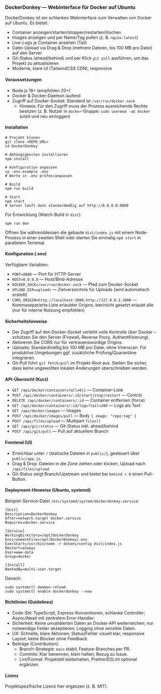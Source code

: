 ﻿### DockerDonkey — Webinterface für Docker auf Ubuntu

DockerDonkey ist ein schlankes Webinterface zum Verwalten von Docker auf Ubuntu. Es bietet:

- Container anzeigen/starten/stoppen/restarten/löschen
- Images anzeigen und per Name/Tag pullen (z. B. `nginx:latest`)
- Live-Logs je Container ansehen (Tail)
- Datei-Upload via Drag & Drop (mehrere Dateien, bis 100 MB pro Datei) auf den Server
- Git-Status (ahead/behind) und per Klick `git pull` ausführen, um das Projekt zu aktualisieren
- Moderne, klare UI (TailwindCSS CDN), responsive

#### Voraussetzungen
- Node.js 18+ (empfohlen 20+)
- Docker & Docker-Daemon laufend
- Zugriff auf Docker-Socket: Standard ist `/var/run/docker.sock`
  - Hinweis: Für den Zugriff muss der Prozess ausreichende Rechte besitzen (z. B. Nutzer in `docker`-Gruppe: `sudo usermod -aG docker $USER` und neu einloggen)

#### Installation
```
# Projekt klonen
git clone <REPO_URL>
cd DockerDonkey

# Abhängigkeiten installieren
npm install

# Konfiguration anpassen
cp .env.example .env
# Werte in .env prüfen/anpassen

# Build
npm run build

# Start
npm start
# Server läuft dann standardmäßig auf http://0.0.0.0:8080
```

Für Entwicklung (Watch-Build in `dist`):
```
npm run dev
```
Öffnen Sie währenddessen die gebaute `dist/index.js` mit einem Node-Prozess in einer zweiten Shell oder starten Sie einmalig `npm start` in parallelem Terminal.

#### Konfiguration (.env)
Verfügbare Variablen:
- `PORT=8080` — Port für HTTP-Server
- `HOST=0.0.0.0` — Host/Bind-Adresse
- `DOCKER_SOCK=/var/run/docker.sock` — Pfad zum Docker-Socket
- `UPLOAD_DIR=uploads` — Zielverzeichnis für Uploads (wird automatisch erstellt)
- `CORS_ORIGIN=http://localhost:3000,http://127.0.0.1:3000` — Kommaseparierte Liste erlaubter Origins; leer/nicht gesetzt erlaubt alle (nur für interne Nutzung empfohlen)

#### Sicherheitshinweise
- Der Zugriff auf den Docker-Socket verleiht volle Kontrolle über Docker – schützen Sie den Server (Firewall, Reverse Proxy, Authentifizierung).
- Aktivieren Sie CORS nur für vertrauenswürdige Origins.
- Uploads: Standardmäßig bis 100 MB pro Datei, ohne Virenscan. Für produktive Umgebungen ggf. zusätzliche Prüfung/Quarantäne integrieren.
- Git-Pull führt `git fetch/pull` im Projekt-Root aus. Stellen Sie sicher, dass keine ungewollten lokalen Änderungen überschrieben werden.

#### API-Übersicht (Kurz)
- `GET /api/docker/containers?all=0|1` — Container-Liste
- `POST /api/docker/containers/:id/start|stop|restart` — Control
- `DELETE /api/docker/containers/:id` — Container entfernen (force)
- `GET /api/docker/containers/:id/logs?tail=200` — Logs als Text
- `GET /api/docker/images` — Images
- `POST /api/docker/images/pull` — Body `{ image: "repo:tag" }`
- `POST /api/files/upload` — Multipart `files[]`
- `GET /api/git/status` — Git-Status inkl. ahead/behind
- `POST /api/git/pull` — Pull auf aktuellem Branch

#### Frontend (UI)
- Erreichbar unter `/` (statische Dateien in `public/`), gesteuert über `public/app.js`.
- Drag & Drop: Dateien in die Zone ziehen oder klicken, Upload nach `/api/files/upload`.
- Git-Status zeigt Branch/Upstream und bietet bei `behind > 0` einen Pull-Button.

#### Deployment-Hinweise (Ubuntu, systemd)
Beispiel-Service-Datei `/etc/systemd/system/dockerdonkey.service`:
```
[Unit]
Description=DockerDonkey
After=network.target docker.service
Requires=docker.service

[Service]
WorkingDirectory=/opt/DockerDonkey
EnvironmentFile=/opt/DockerDonkey/.env
ExecStart=/usr/bin/node -r dotenv/config dist/index.js
Restart=always
User=www-data
Group=docker

[Install]
WantedBy=multi-user.target
```
Danach:
```
sudo systemctl daemon-reload
sudo systemctl enable dockerdonkey --now
```

#### Richtlinien (Guidelines)
- Code-Stil: TypeScript, Express-Konventionen, schlanke Controller; Async/Await mit zentralem Error-Handler.
- Sicherheit: Keine unvalidierten Daten an Docker-API weiterreichen; nur notwendige Felder akzeptieren; Logging ohne sensible Daten.
- UX: Schnelle, klare Aktionen; Status/Fehler visuell klar; responsive Layout; keine Blocker ohne Feedback.
- Beiträge (Contribution):
  - Branch-Strategie: `main` stabil; Feature-Branches per PR.
  - Commits: Klar benennen, klein halten; Bezug zu Issue.
  - Lint/Format: Projektstil beibehalten, Prettier/ESLint optional ergänzen.

#### Lizenz
Projektspezifische Lizenz hier ergänzen (z. B. MIT).
